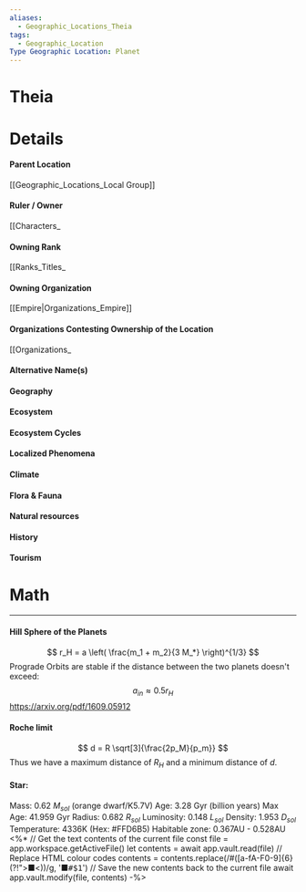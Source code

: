 ```yaml
---
aliases:
  - Geographic_Locations_Theia
tags:
  - Geographic_Location
Type Geographic Location: Planet
---
```

# Theia



# Details
#### Parent Location
[[Geographic_Locations_Local Group]]
#### Ruler / Owner
[[Characters_
#### Owning Rank
[[Ranks_Titles_
#### Owning Organization
[[Empire|Organizations_Empire]]
#### Organizations Contesting Ownership of the Location
[[Organizations_
#### Alternative Name(s)
#### Geography
#### Ecosystem
#### Ecosystem Cycles
#### Localized Phenomena
#### Climate
#### Flora & Fauna
#### Natural resources
#### History
#### Tourism

# Math
---

#### Hill Sphere of the Planets
$$
r_H = a \left( \frac{m_1 + m_2}{3 M_*} \right)^{1/3}
$$
Prograde Orbits are stable if the distance between the two planets doesn't exceed:
$$
a_{in} ≈ 0.5r_H
$$
https://arxiv.org/pdf/1609.05912
#### Roche limit

$$
d = R \sqrt[3]{\frac{2p_M}{p_m}}
$$
Thus we have a maximum distance of $R_H$ and a minimum distance of $d$.

#### Star:
Mass: 0.62 $M_{sol}$ (orange dwarf/K5.7V)
Age: 3.28 Gyr (billion years)
Max Age: 41.959 Gyr
Radius: 0.682 $R_{sol}$
Luminosity: 0.148 $L_{sol}$
Density: 1.953 $D_{sol}$
Temperature: 4336K (Hex: \#FFD6B5)
Habitable zone: 0.367AU - 0.528AU
<%*
// Get the text contents of the current file const file = app.workspace.getActiveFile()
let contents = await app.vault.read(file)
// Replace HTML colour codes contents = contents.replace(/#([a-fA-F0-9]{6}(?!">■<))/g, '<span style="color: #$1">■</span><kbd><span>#</span>$1</kbd>') // Save the new contents back to the current file await app.vault.modify(file, contents)
-%>
